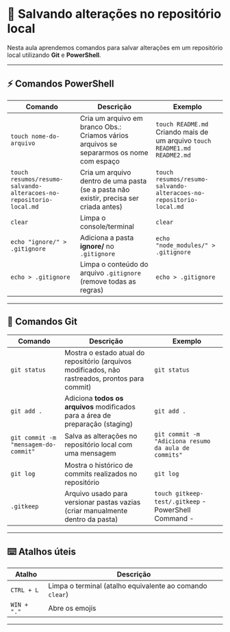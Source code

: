 # 📌 Salvando alterações no repositório local

Nesta aula aprendemos comandos para salvar alterações em um repositório local utilizando **Git** e **PowerShell**.

---

## ⚡ Comandos PowerShell

| Comando | Descrição | Exemplo |
|---------|-----------|---------|
| `touch nome-do-arquivo` | Cria um arquivo em branco Obs.: Criamos vários arquivos se separarmos os nome com espaço | `touch README.md` Criando mais de um arquivo `touch README1.md README2.md`|
| `touch resumos/resumo-salvando-alteracoes-no-repositorio-local.md` | Cria um arquivo dentro de uma pasta (se a pasta não existir, precisa ser criada antes) | `touch resumos/resumo-salvando-alteracoes-no-repositorio-local.md` |
| `clear` | Limpa o console/terminal | `clear` |
| `echo "ignore/" > .gitignore` | Adiciona a pasta **ignore/** no `.gitignore` | `echo "node_modules/" > .gitignore` |
| `echo > .gitignore` | Limpa o conteúdo do arquivo `.gitignore` (remove todas as regras) | `echo > .gitignore` |

---

## 🐙 Comandos Git

| Comando | Descrição | Exemplo |
|---------|-----------|---------|
| `git status` | Mostra o estado atual do repositório (arquivos modificados, não rastreados, prontos para commit) | `git status` |
| `git add .` | Adiciona **todos os arquivos** modificados para a área de preparação (staging) | `git add .` |
| `git commit -m "mensagem-do-commit"` | Salva as alterações no repositório local com uma mensagem | `git commit -m "Adiciona resumo da aula de commits"` |
| `git log` | Mostra o histórico de commits realizados no repositório | `git log` |
| `.gitkeep` | Arquivo usado para versionar pastas vazias (criar manualmente dentro da pasta) | `touch gitkeep-test/.gitkeep` - PowerShell Command - |

---

## ⌨️ Atalhos úteis

| Atalho | Descrição |
|--------|-----------|
| `CTRL + L` | Limpa o terminal (atalho equivalente ao comando `clear`) |
|`WIN + "."` | Abre os emojis |
---
